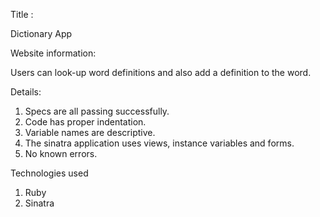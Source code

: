 Title :

Dictionary App

Website information:

Users can look-up word definitions and also add a definition to the word.

Details:

1. Specs are all passing successfully.
2. Code has proper indentation.
3. Variable names are descriptive.
4. The sinatra application uses views, instance     variables and forms.
5. No known errors.

Technologies used

1. Ruby
2. Sinatra

